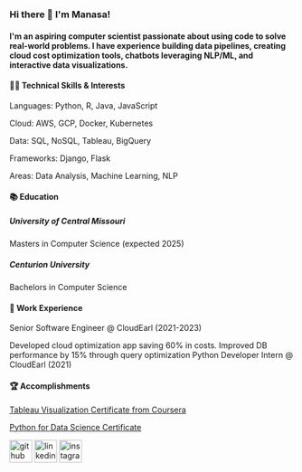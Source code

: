 ### Hi there 👋 I'm Manasa!
#### I'm an aspiring computer scientist passionate about using code to solve real-world problems. I have experience building data pipelines, creating cloud cost optimization tools, chatbots leveraging NLP/ML, and interactive data visualizations.

#### 👩‍💻 Technical Skills & Interests



Languages: Python, R, Java, JavaScript



Cloud: AWS, GCP, Docker, Kubernetes


Data: SQL, NoSQL, Tableau, BigQuery


Frameworks: Django, Flask


Areas: Data Analysis, Machine Learning, NLP




#### 📚 Education
##### University of Central Missouri
Masters in Computer Science (expected 2025)

##### Centurion University
Bachelors in Computer Science

#### 💼 Work Experience
Senior Software Engineer @ CloudEarl (2021-2023)

Developed cloud optimization app saving 60% in costs. 
Improved DB performance by 15% through query optimization
Python Developer Intern @ CloudEarl (2021)

#### 🏆 Accomplishments
[Tableau Visualization Certificate from Coursera](https://www.coursera.org/account/accomplishments/verify/6VM6E62HUK4T?utm_source=link&utm_medium=certificate&utm_content=cert_image&utm_campaign=sharing_cta&utm_product=course)


[Python for Data Science Certificate](https://www.credly.com/badges/f073772b-a184-440e-8a5e-edeb50012761)



[<img src='https://cdn.jsdelivr.net/npm/simple-icons@3.0.1/icons/github.svg' alt='github' height='40'>](https://github.com/jami-manasa)       [<img src='https://cdn.jsdelivr.net/npm/simple-icons@3.0.1/icons/linkedin.svg' alt='linkedin' height='40'>](https://www.linkedin.com/in/jami-manasa/)               [<img src='https://cdn.jsdelivr.net/npm/simple-icons@3.0.1/icons/instagram.svg' alt='instagram' height='40'>](https://www.instagram.com/__manasa_sj__/)  

